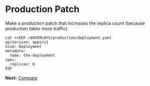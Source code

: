 # Production Patch

Make a production patch that increases the replica count (because production
takes more traffic).

<!-- @productionDeployment @test -->
```
cat <<EOF >$OVERLAYS/production/deployment.yaml
apiVersion: apps/v1
kind: Deployment
metadata:
  name: the-deployment
spec:
  replicas: 6
EOF
```

__Next:__ [Compare](../compare)
